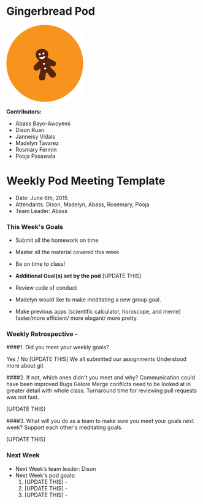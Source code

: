 # Gingerbread Pod

![gingerbread](pods-gingerbread.png)

**Contributors:**

* Abass Bayo-Awoyemi
* Dison Ruan
* Janneisy Vidals
* Madelyn Tavarez
* Rosmary Fermin
* Pooja Pasawala

# Weekly Pod Meeting Template

* Date: June 6th, 2015
* Attendants: Dison, Madelyn, Abass, Rosemary, Pooja
* Team Leader: Abass

### This Week's Goals

* Submit all the homework on time
* Master all the material covered this week
* Be on time to class!

* **Additional Goal(s) set by the pod** [UPDATE THIS]
* Review code of conduct
* Madelyn would like to make meditating a new group goal.
* Make previous apps (scientific calculator, horoscope, and meme) faster/more efficient/ more elegant/ more pretty.

### Weekly Retrospective -

####1. Did you meet your weekly goals?  

Yes / No [UPDATE THIS] We all submitted our assignments
Understood more about git

####2. If not, which ones didn't you meet and why?
Communication could have been improved
Bugs Galore
Merge conflicts need to be looked at in greater detail with whole class.
Turnaround time for reviewing pull requests was not fast.


[UPDATE THIS]

####3. What will you do as a team to make sure you meet your goals next week?
Support each other's meditating goals.



[UPDATE THIS]

### Next Week

* Next Week’s team leader: Dison
* Next Week's pod goals:
  1. [UPDATE THIS]  - 
  2. [UPDATE THIS]  -
  3. [UPDATE THIS]  -

